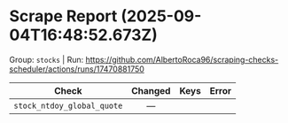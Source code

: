 # Scrape Report (2025-09-04T16:48:52.673Z)

Group: `stocks`  |  Run: https://github.com/AlbertoRoca96/scraping-checks-scheduler/actions/runs/17470881750

| Check | Changed | Keys | Error |
|---|:---:|:--|:--|
| `stock_ntdoy_global_quote` | — |  |  |
